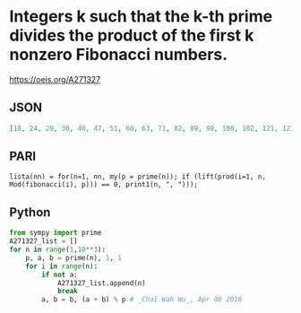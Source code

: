 # Integers k such that the k\-th prime divides the product of the first k nonzero Fibonacci numbers\.
https://oeis.org/A271327
## JSON
```JSON
[18, 24, 29, 30, 46, 47, 51, 60, 63, 71, 82, 89, 98, 100, 102, 121, 123, 127, 135, 136, 139, 145, 149, 152, 156, 157, 162, 163, 165, 169, 180, 181, 184, 185, 221, 225, 235, 251, 252, 313, 316, 326, 327, 329, 331, 337, 359, 362, 369, 399, 401, 405, 428, 431, 434, 436, 440, 445, 448, 463]
```
## PARI
```PARI
lista(nn) = for(n=1, nn, my(p = prime(n)); if (lift(prod(i=1, n, Mod(fibonacci(i), p))) == 0, print1(n, ", ")));
```
## Python
```Python
from sympy import prime
A271327_list = []
for n in range(1,10**3):
    p, a, b = prime(n), 1, 1
    for i in range(n):
        if not a:
            A271327_list.append(n)
            break
        a, b = b, (a + b) % p # _Chai Wah Wu_, Apr 08 2016
```
